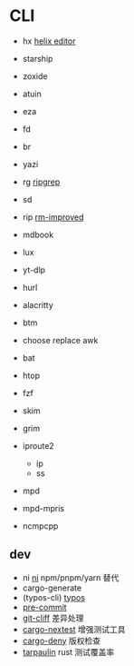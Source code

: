 # CLI

- hx [helix editor](https://github.com/helix-editor/helix)
- starship
- zoxide
- atuin
- eza
- fd
- br
- yazi
- rg [ripgrep]()
- sd
- rip [rm-improved](https://github.com/nivekuil/rip)
- mdbook
- lux
- yt-dlp 
- hurl
- alacritty
- btm
- choose replace awk
- bat
- htop
- fzf
- skim
- grim

- iproute2
  - ip
  - ss

- mpd
- mpd-mpris
- ncmpcpp

## dev

- ni [ni](https://github.com/antfu-collective/ni) npm/pnpm/yarn 替代
- cargo-generate
- (typos-cli) [typos](https://github.com/crate-ci/typos)
- [pre-commit](https://pre-commit.com/)
- [git-cliff](https://git-cliff.org/docs/) 差异处理
- [cargo-nextest](https://nexte.st/) 增强测试工具
- [cargo-deny](https://embarkstudios.github.io/cargo-deny/) 版权检查
- [tarpaulin](https://github.com/xd009642/tarpaulin) rust 测试覆盖率
